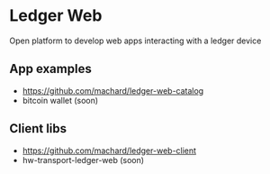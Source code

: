 # Ledger Web

Open platform to develop web apps interacting with a ledger device

## App examples

- https://github.com/machard/ledger-web-catalog
- bitcoin wallet (soon)

## Client libs

- https://github.com/machard/ledger-web-client
- hw-transport-ledger-web (soon)
